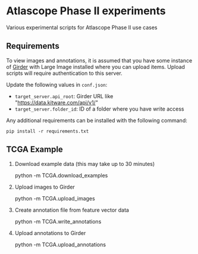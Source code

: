 # Atlascope Phase II experiments
Various experimental scripts for Atlascope Phase II use cases


## Requirements
To view images and annotations, it is assumed that you have some instance of [Girder][girder-link] with Large Image installed where you can upload items. Upload scripts will require authentication to this server.

Update the following values in `conf.json`:

 - `target_server.api_root`: Girder URL like "https://data.kitware.com/api/v1/"
 - `target_server.folder_id`: ID of a folder where you have write access

Any additional requirements can be installed with the following command:

    pip install -r requirements.txt


## TCGA Example
1. Download example data (this may take up to 30 minutes)

    python -m  TCGA.download_examples

2. Upload images to Girder

    python -m TCGA.upload_images

3. Create annotation file from feature vector data

    python -m TCGA.write_annotations

4. Upload annotations to Girder

    python -m TCGA.upload_annotations


[girder-link]: https://girder.readthedocs.io/
